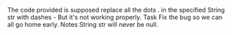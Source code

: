 The code provided is supposed replace all the dots . in the specified String str with dashes -
But it's not working properly.
Task
Fix the bug so we can all go home early.
Notes
String str will never be null.